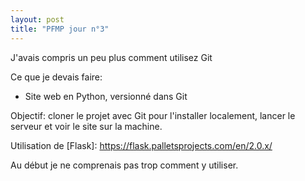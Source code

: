 ```yaml
--- 
layout: post
title: "PFMP jour n°3"
--- 
```


J'avais compris un peu plus comment utilisez Git

Ce que je devais faire:
- Site web en Python, versionné dans Git

Objectif: cloner le projet avec Git pour l'installer localement,
lancer le serveur et voir le site sur la machine.

Utilisation de [Flask]: <https://flask.palletsprojects.com/en/2.0.x/>

Au début je ne comprenais pas trop comment y utiliser.